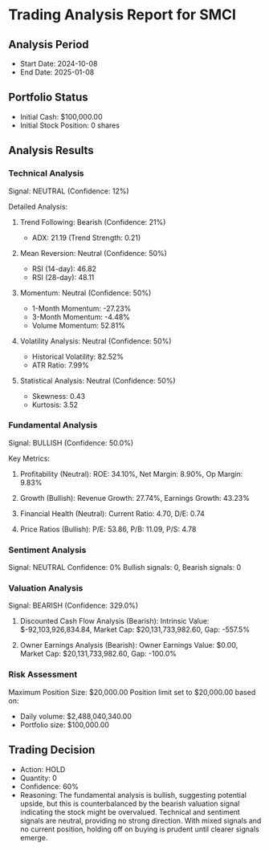 # Trading Analysis Report for SMCI

## Analysis Period
- Start Date: 2024-10-08
- End Date: 2025-01-08

## Portfolio Status
- Initial Cash: $100,000.00
- Initial Stock Position: 0 shares

## Analysis Results

### Technical Analysis
Signal: NEUTRAL (Confidence: 12%)

Detailed Analysis:
1. Trend Following: Bearish (Confidence: 21%)
   - ADX: 21.19 (Trend Strength: 0.21)

2. Mean Reversion: Neutral (Confidence: 50%)
   - RSI (14-day): 46.82
   - RSI (28-day): 48.11

3. Momentum: Neutral (Confidence: 50%)
   - 1-Month Momentum: -27.23%
   - 3-Month Momentum: -4.48%
   - Volume Momentum: 52.81%

4. Volatility Analysis: Neutral (Confidence: 50%)
   - Historical Volatility: 82.52%
   - ATR Ratio: 7.99%

5. Statistical Analysis: Neutral (Confidence: 50%)
   - Skewness: 0.43
   - Kurtosis: 3.52


### Fundamental Analysis
Signal: BULLISH (Confidence: 50.0%)

Key Metrics:
1. Profitability (Neutral):
   ROE: 34.10%, Net Margin: 8.90%, Op Margin: 9.83%

2. Growth (Bullish):
   Revenue Growth: 27.74%, Earnings Growth: 43.23%

3. Financial Health (Neutral):
   Current Ratio: 4.70, D/E: 0.74

4. Price Ratios (Bullish):
   P/E: 53.86, P/B: 11.09, P/S: 4.78


### Sentiment Analysis
Signal: NEUTRAL
Confidence: 0%
Bullish signals: 0, Bearish signals: 0

### Valuation Analysis
Signal: BEARISH (Confidence: 329.0%)

1. Discounted Cash Flow Analysis (Bearish):
   Intrinsic Value: $-92,103,926,834.84, Market Cap: $20,131,733,982.60, Gap: -557.5%

2. Owner Earnings Analysis (Bearish):
   Owner Earnings Value: $0.00, Market Cap: $20,131,733,982.60, Gap: -100.0%


### Risk Assessment
Maximum Position Size: $20,000.00
Position limit set to $20,000.00 based on:
- Daily volume: $2,488,040,340.00
- Portfolio size: $100,000.00

## Trading Decision
- Action: HOLD
- Quantity: 0
- Confidence: 60%
- Reasoning: The fundamental analysis is bullish, suggesting potential upside, but this is counterbalanced by the bearish valuation signal indicating the stock might be overvalued. Technical and sentiment signals are neutral, providing no strong direction. With mixed signals and no current position, holding off on buying is prudent until clearer signals emerge.
